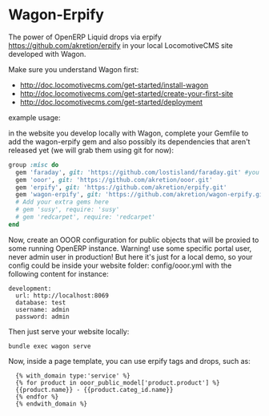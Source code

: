 Wagon-Erpify
============

The power of OpenERP Liquid drops via erpify https://github.com/akretion/erpify in your local LocomotiveCMS site developed with Wagon.

Make sure you understand Wagon first:

* http://doc.locomotivecms.com/get-started/install-wagon
* http://doc.locomotivecms.com/get-started/create-your-first-site
* http://doc.locomotivecms.com/get-started/deployment


example usage:

in the website you develop locally with Wagon, complete your Gemfile to add the wagon-erpify gem and also possibly its dependencies that aren't released yet (we will grab them using git for now):

```ruby
group :misc do
  gem 'faraday', git: 'https://github.com/lostisland/faraday.git' #you may need last version to avoid a dependency conflict
  gem 'ooor', git: 'https://github.com/akretion/ooor.git'
  gem 'erpify', git: 'https://github.com/akretion/erpify.git'
  gem 'wagon-erpify', git: 'https://github.com/akretion/wagon-erpify.git'
  # Add your extra gems here
  # gem 'susy', require: 'susy'
  # gem 'redcarpet', require: 'redcarpet'
end
```

Now, create an OOOR configuration for public objects that will be proxied to some running OpenERP instance.
Warning! use some specific portal user, never admin user in production!
But here it's just for a local demo, so your config could be inside your website folder: config/ooor.yml with the following content for instance:

```
development:
  url: http://localhost:8069
  database: test
  username: admin
  password: admin
```

Then just serve your website locally:

```
bundle exec wagon serve
```

Now, inside a page template, you can use erpify tags and drops, such as:

```
  {% with_domain type:'service' %}
  {% for product in ooor_public_model['product.product'] %}
  {{product.name}} - {{product.categ_id.name}}
  {% endfor %}
  {% endwith_domain %}
```


